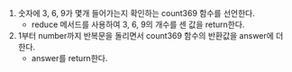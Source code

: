1. 숫자에 3, 6, 9가 몇개 들어가는지 확인하는 count369 함수를 선언한다.
   - reduce 메서드를 사용하여 3, 6, 9의 개수를 센 값을 return한다.
2. 1부터 number까지 반복문을 돌리면서 count369 함수의 반환값을 answer에 더한다.
   - answer를 return한다.
